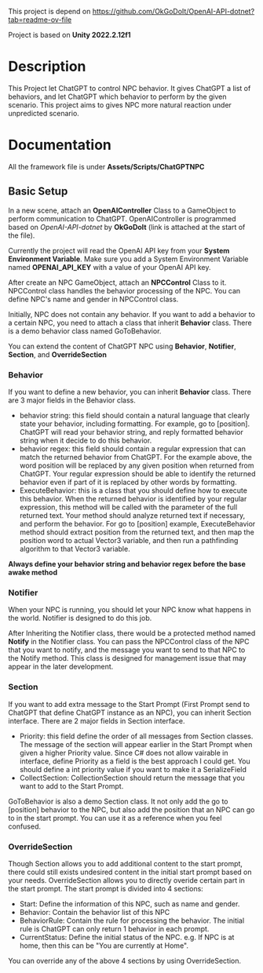 This project is depend on https://github.com/OkGoDoIt/OpenAI-API-dotnet?tab=readme-ov-file 

Project is based on **Unity 2022.2.12f1**

# Description

This Project let ChatGPT to control NPC behavior. It gives ChatGPT a list of behaviors, and let ChatGPT which behavior to perform by the given scenario. This project aims to gives NPC more natural reaction under unpredicted scenario.

# Documentation

All the framework file is under **Assets/Scripts/ChatGPTNPC**

## Basic Setup

In a new scene, attach an **OpenAIController** Class to a GameObject to perform communication to ChatGPT. OpenAIController is programmed based on *OpenAI-API-dotnet* by **OkGoDoIt** (link is attached at the start of the file). 

Currently the project will read the OpenAI API key from your **System Environment Variable**. Make sure you add a System Environment Variable named **OPENAI_API_KEY** with a value of your OpenAI API key.

After create an NPC GameObject, attach an **NPCControl** Class to it. NPCControl class handles the behavior processing of the NPC. You can define NPC's name and gender in NPCControl class.

Initially, NPC does not contain any behavior. If you want to add a behavior to a certain NPC, you need to attach a class that inherit **Behavior** class. There is a demo behavior class named GoToBehavior.

You can extend the content of ChatGPT NPC using **Behavior**, **Notifier**, **Section**, and **OverrideSection**

### Behavior

If you want to define a new behavior, you can inherit **Behavior** class. There are 3 major fields in the Behavior class.
+ behavior string: this field should contain a natural language that clearly state your behavior, including formatting. For example, go to [position]. ChatGPT will read your behavior string, and reply formatted behavior string when it decide to do this behavior.
+ behavior regex: this field should contain a regular expression that can match the returned behavior from ChatGPT. For the example above, the word position will be replaced by any given position when returned from ChatGPT. Your regular expression should be able to identify the returned behavior even  if part of it is replaced by other words by formatting.
+ ExecuteBehavior: this is a class that you should define how to execute this behavior. When the returned behavior is identified by your regular expression, this method will be called with the parameter of the full returned text. Your method should analyze returned text if necessary, and perform the behavior. For go to [position] example, ExecuteBehavior method should extract position from the returned text, and then map the position word to actual Vector3 variable, and then run a pathfinding algorithm to that Vector3 variable.

**Always define your behavior string and behavior regex before the base awake method**

### Notifier

When your NPC is running, you should let your NPC know what happens in the world. Notifier is designed to do this job. 

After Inheriting the Notifier class, there would be a protected method named **Notify** in the Notifier class. You can pass the NPCControl class of the NPC that you want to notify, and the message you want to send to that NPC to the Notify method. This class is designed for management issue that may appear in the later development.

### Section

If you want to add extra message to the Start Prompt (First Prompt send to ChatGPT that define ChatGPT instance as an NPC), you can inherit Section interface. There are 2 major fields in Section interface.
+ Priority: this field define the order of all messages from Section classes. The message of the section will appear earlier in the Start Prompt when given a higher Priority value. Since C# does not allow vairable in interface, define Priority as a field is the best approach I could get. You should define a int priority value if you want to make it a SerializeField
+ CollectSection: CollectionSection should return the message that you want to add to the Start Prompt.

GoToBehavior is also a demo Section class. It not only add the go to [position] behavior to the NPC, but also add the position that an NPC can go to in the start prompt. You can use it as a reference when you feel confused.

### OverrideSection

Though Section allows you to add additional content to the start prompt, there could still exists undesired content in the initial start prompt based on your needs. OverrideSection allows you to directly overide certain part in the start prompt. The start prompt is divided into 4 sections: 

+ Start: Define the information of this NPC, such as name and gender.
+ Behavior: Contain the behavior list of this NPC
+ BehaviorRule: Contain the rule for processing the behavior. The initial rule is ChatGPT can only return 1 behavior in each prompt.
+ CurrentStatus: Define the initial status of the NPC. e.g. If NPC is at home, then this can be "You are currently at Home".

You can override any of the above 4 sections by using OverrideSection.

